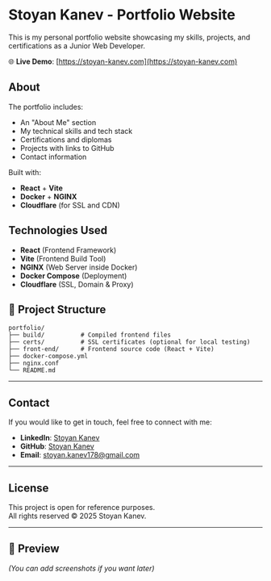 # Stoyan Kanev - Portfolio Website

This is my personal portfolio website showcasing my skills, projects, and certifications as a Junior Web Developer.

🌐 **Live Demo**: [https://stoyan-kanev.com](https://stoyan-kanev.com)

## About

The portfolio includes:
- An "About Me" section
- My technical skills and tech stack
- Certifications and diplomas
- Projects with links to GitHub
- Contact information

Built with:
- **React** + **Vite**
- **Docker** + **NGINX**
- **Cloudflare** (for SSL and CDN)

## Technologies Used

- **React** (Frontend Framework)
- **Vite** (Frontend Build Tool)
- **NGINX** (Web Server inside Docker)
- **Docker Compose** (Deployment)
- **Cloudflare** (SSL, Domain & Proxy)


## 📂 Project Structure

```
portfolio/
├── build/          # Compiled frontend files
├── certs/          # SSL certificates (optional for local testing)
├── front-end/      # Frontend source code (React + Vite)
├── docker-compose.yml
├── nginx.conf
└── README.md
```

---

## Contact

If you would like to get in touch, feel free to connect with me:

- **LinkedIn**: [Stoyan Kanev](https://www.linkedin.com/in/stoyan-kanev-042386207)
- **GitHub**: [Stoyan Kanev](https://github.com/LazyPotato02)
- **Email**: stoyan.kanev178@gmail.com

---

## License

This project is open for reference purposes.  
All rights reserved © 2025 Stoyan Kanev.

---

## 📸 Preview

*(You can add screenshots if you want later)*

